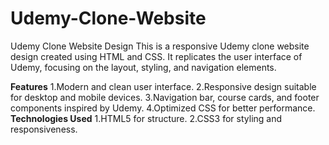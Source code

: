 # Udemy-Clone-Website

Udemy Clone Website Design
This is a responsive Udemy clone website design created using HTML and CSS. It replicates the user interface of Udemy, focusing on the layout, styling, and navigation elements.

**Features**
1.Modern and clean user interface.
2.Responsive design suitable for desktop and mobile devices.
3.Navigation bar, course cards, and footer components inspired by Udemy.
4.Optimized CSS for better performance.
**Technologies Used**
1.HTML5 for structure.
2.CSS3 for styling and responsiveness.
